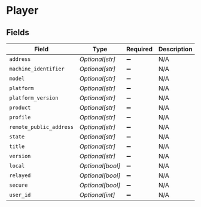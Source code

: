 # Player


## Fields

| Field                    | Type                     | Required                 | Description              | Example                  |
| ------------------------ | ------------------------ | ------------------------ | ------------------------ | ------------------------ |
| `address`                | *Optional[str]*          | :heavy_minus_sign:       | N/A                      | 10.10.10.171             |
| `machine_identifier`     | *Optional[str]*          | :heavy_minus_sign:       | N/A                      | 3tsdzir85m2onc3qyr255aq1 |
| `model`                  | *Optional[str]*          | :heavy_minus_sign:       | N/A                      | standalone               |
| `platform`               | *Optional[str]*          | :heavy_minus_sign:       | N/A                      | windows                  |
| `platform_version`       | *Optional[str]*          | :heavy_minus_sign:       | N/A                      | 10.0.22621               |
| `product`                | *Optional[str]*          | :heavy_minus_sign:       | N/A                      | Plex for Windows         |
| `profile`                | *Optional[str]*          | :heavy_minus_sign:       | N/A                      | Plex Desktop             |
| `remote_public_address`  | *Optional[str]*          | :heavy_minus_sign:       | N/A                      | 68.248.140.20            |
| `state`                  | *Optional[str]*          | :heavy_minus_sign:       | N/A                      | playing                  |
| `title`                  | *Optional[str]*          | :heavy_minus_sign:       | N/A                      | DESKTOP-BL80MTD          |
| `version`                | *Optional[str]*          | :heavy_minus_sign:       | N/A                      | 1.85.0.4071-21128b56     |
| `local`                  | *Optional[bool]*         | :heavy_minus_sign:       | N/A                      | true                     |
| `relayed`                | *Optional[bool]*         | :heavy_minus_sign:       | N/A                      | false                    |
| `secure`                 | *Optional[bool]*         | :heavy_minus_sign:       | N/A                      | true                     |
| `user_id`                | *Optional[int]*          | :heavy_minus_sign:       | N/A                      | 1                        |